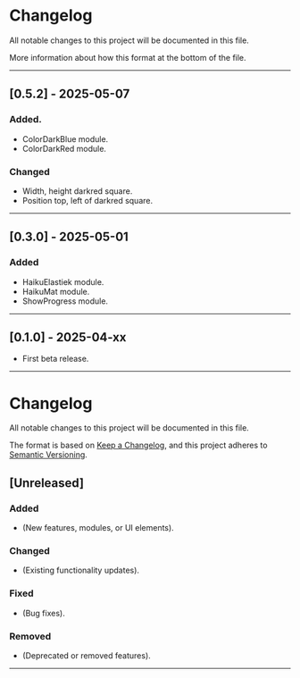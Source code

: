 # Changelog
All notable changes to this project will be documented in this file.

More information about how this format at the bottom of the file.

---

## [0.5.2] - 2025-05-07
### Added.
- ColorDarkBlue module.
- ColorDarkRed module.

### Changed
- Width, height darkred square.
- Position top, left of darkred square.

---

## [0.3.0] - 2025-05-01
### Added
- HaikuElastiek module.
- HaikuMat module.
- ShowProgress module.

---

## [0.1.0] - 2025-04-xx
- First beta release.


---

# Changelog
All notable changes to this project will be documented in this file.

The format is based on [Keep a Changelog](https://keepachangelog.com/), and this project adheres to [Semantic Versioning](https://semver.org/).

## [Unreleased]
### Added
- (New features, modules, or UI elements).

### Changed
- (Existing functionality updates).

### Fixed
- (Bug fixes).

### Removed
- (Deprecated or removed features).

---

